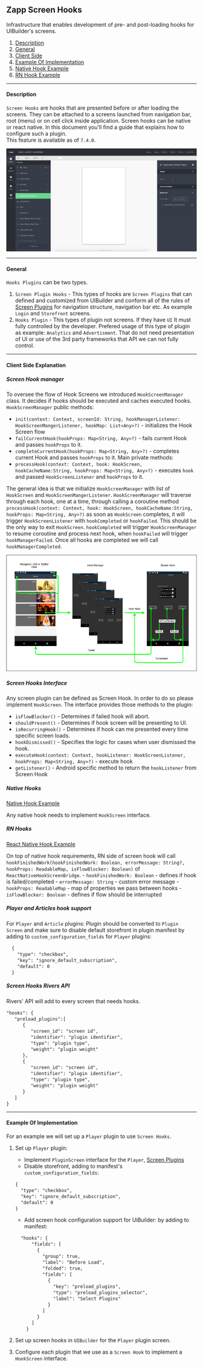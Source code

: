 ## Zapp Screen Hooks

Infrastructure that enables development of pre- and post-loading hooks for UIBuilder's screens.

1. <a href="#description">Description</a>
2. <a href="#general">General</a>
3. <a href="#client">Client Side</a>
4. <a href="#example">Example Of Implementation</a>
5. [Native Hook Example](https://github.com/applicaster/Android-HookDemoScreen)
6. [RN Hook Example](https://github.com/applicaster/PreHookExample-RN)

***

<a name="description" />

#### Description
`Screen Hooks` are hooks that are presented before or after loading the screens. They can be attached to a screens launched from navigation bar, root (menu) or on cell click inside application. Screen hooks can be native or react native. In this document you'll find a guide that explains how to configure such a plugin.   
This feature is available as of `7.4.0`.   

![ScreenPluginsGeneral.png](./Files/hook-screen-uibuilder.png)
***

<a name="general" />

#### General   

`Hooks Plugins` can be two types.
1. `Screen Plugin Hooks` - This types of hooks are `Screen Plugins` that can defined and customized from UIBuilder and conform all of the rules of [Screen Plugins](/ui-builder/android/ScreenPlugin.md) for navigation structure, navigation bar etc. As example `Login` and `Storefront` screens.
2. `Hooks Plugin` - This types of plugin not screens. If they have `UI` It must fully controlled by the developer. Prefered usage of this type of plugin as example: `Analytics` and `Advertisment`. That do not need presentation of UI or use of the 3rd party frameworks that API we can not fully control.   

***
<a name="client" />

#### Client Side Explanation

##### Screen Hook manager

To oversee the flow of Hook Screens we introduced `HookScreenManager` class. It decides
if hooks should be executed and caches executed hooks.   
`HookScreenManager` public methods:
  - `init(context: Context, screenId: String, hookManagerListener: HookScreenMangerListener, hookMap: List<Any>?)` - initializes the Hook Screen flow
  - `failCurrentHook(hookProps: Map<String, Any>?)` - fails current Hook and passes `hookProps` to it.
  - `completeCurrentHook(hookProps: Map<String, Any>?)` - completes current Hook and passes `hookProps` to it.
  Main private methods:
  - `processHook(context: Context, hook: HookScreen, hookCacheName:String, hookProps: Map<String, Any>?)` - executes `hook` and passed `HookScreenListener` and `hookProps` to it.   

The general idea is that we initialize `HookScreenManager` with list of `HookScreen` and `HookScreenMangerListener`. `HookScreenManager` will traverse through each hook, one at a time, through calling a coroutine method `processHook(context: Context, hook: HookScreen, hookCacheName:String, hookProps: Map<String, Any>?)` as soon as `HookScreen` completes, it will trigger `HookScreenListener` with `hookCompleted` or `hookFailed`. This should be the only way to exit `HookScreen`. `hookCompleted` will trigger `HookScreenManager` to resume coroutine and process next hook, when `hookFailed` will trigger `hookManagerFailed`. Once all hooks are completed we will call `hookManagerCompleted`.   

![ScreenPluginsGeneral.png](./Files/hook-screen-manager-flow.png)

##### Screen Hooks Interface

Any screen plugin can be defined as Screen Hook. In order to do so please implement `HookScreen`. The interface provides those methods to the plugin:  
  - `isFlowBlocker()` - Determines if failed hook will abort.  
  - `shouldPresent()` - Determines if hook screen will be presenting to UI.  
  - `isRecurringHook()` - Determines if hook can me presented every time specific screen loads.  
  - `hookDismissed()` - Specifies the logic for cases when user dismissed the hook.
  - `executeHook(context: Context, hookListener: HookScreenListener, hookProps: Map<String, Any>?)` - execute hook
  - `getListener()` - Android specific method to return the `hookListener` from Screen Hook   

##### Native Hooks

[Native Hook Example](https://github.com/applicaster/Android-HookDemoScreen)   

Any native hook needs to implement `HookScreen` interface.

##### RN Hooks

[React Native Hook Example](https://github.com/applicaster/PreHookExample-RN)   

On top of native hook requirements, RN side of screen hook will call `hookFinishedWork(hookFinishedWork: Boolean, errorMessage: String?, hookProps: ReadableMap, isFlowBlocker: Boolean)` of `ReactNativeHookScreenBridge`.
    - `hookFinishedWork: Boolean` - defines if hook is failed/completed
    - `errorMessage: String` - custom error message
    - `hookProps: ReadableMap` - map of properties we pass between hooks
    - `isFlowBlocker: Boolean` - defines if flow should be interrupted


##### Player and Articles hook support  

For `Player` and `Article` plugins: Plugin should be converted to `Plugin Screen` and make sure to disable default storefront in plugin manifest by adding to `custom_configuration_fields` for `Player` plugins:  
  ```
    {
      "type": "checkbox",
      "key": "ignore_default_subscription",
      "default": 0
    }
  ```

##### Screen Hooks Rivers API

Rivers' API will add to every screen that needs hooks.

```
"hooks": {  
   "preload_plugins":[  
      {  
         "screen_id": "screen id",
         "identifier": "plugin identifier",
         "type": "plugin type",
         "weight": "plugin weight"
      },
      {  
         "screen_id": "screen id",
         "identifier": "plugin identifier",
         "type": "plugin type",
         "weight": "plugin weight"
      }
   ]
}
```
***
<a name="example" />

#### Example Of Implementation   

For an example we will set up a `Player` plugin to use `Screen Hooks`.  

1. Set up `Player` plugin:   
    - Implement `PluginScreen` interface for the `Player`, [Screen Plugins](/ui-builder/android/ScreenPlugin.md)   
    - Disable storefront, adding to manifest's `custom_configuration_fields`:   
    ```   
    {
      "type": "checkbox",
      "key": "ignore_default_subscription",
      "default": 0
    }   
    ```
    - Add screen hook configuration support for UiBuilder: by adding to manifest:   
    ```
      "hooks": {
          "fields": [
            {
              "group": true,
              "label": "Before Load",
              "folded": true,
              "fields": [
                {
                  "key": "preload_plugins",
                  "type": "preload_plugins_selector",
                  "label": "Select Plugins"
                }
              ]
            }
          ]
        }
     ```   

2. Set up screen hooks in `UIBuilder` for the `Player` plugin screen.

3. Configure each plugin that we use as a `Screen Hook` to implement a `HookScreen` interface.  
